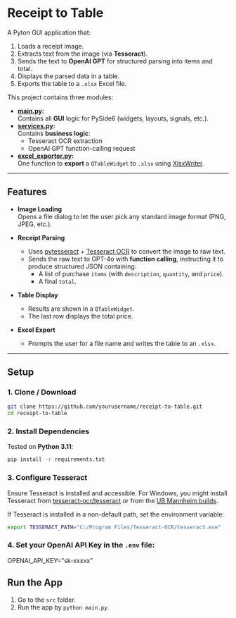 # Receipt to Table

A Pyton GUI application that:

1. Loads a receipt image.
2. Extracts text from the image (via **Tesseract**).
3. Sends the text to **OpenAI GPT** for structured parsing into items and total.
4. Displays the parsed data in a table.
5. Exports the table to a `.xlsx` Excel file.

This project contains three modules:

- **[main.py](./main.py):**  
  Contains all **GUI** logic for PySide6 (widgets, layouts, signals, etc.).
- **[services.py](./services.py):**  
  Contains **business logic**:
  - Tesseract OCR extraction
  - OpenAI GPT function-calling request
- **[excel_exporter.py](./excel_exporter.py):**  
  One function to **export** a `QTableWidget` to `.xlsx` using [XlsxWriter](https://github.com/JonathanSalwan/Capstone).

---

## Features

- **Image Loading**  
  Opens a file dialog to let the user pick any standard image format (PNG, JPEG, etc.).

- **Receipt Parsing**  
  - Uses [pytesseract](https://github.com/madmaze/pytesseract) + [Tesseract OCR](https://github.com/tesseract-ocr/tesseract) to convert the image to raw text.
  - Sends the raw text to GPT-4o with **function calling**, instructing it to produce structured JSON containing:
    - A list of purchase `items` (with `description`, `quantity`, and `price`).
    - A final `total`.

- **Table Display**  
  - Results are shown in a `QTableWidget`.
  - The last row displays the total price.

- **Excel Export**  
  - Prompts the user for a file name and writes the table to an `.xlsx`.

---

## Setup

### 1. Clone / Download

```bash
git clone https://github.com/yourusername/receipt-to-table.git
cd receipt-to-table
```

### 2. Install Dependencies

Tested on **Python 3.11**:

```bash
pip install -r requirements.txt
```

### 3. Configure Tesseract

Ensure Tesseract is installed and accessible. For Windows, you might install Tesseract from [tesseract-ocr/tesseract](https://github.com/tesseract-ocr/tesseract) or from the [UB Mannheim builds](https://github.com/UB-Mannheim/tesseract/wiki).

If Tesseract is installed in a non-default path, set the environment variable:

```bash
export TESSERACT_PATH="C:/Program Files/Tesseract-OCR/tesseract.exe"
```

### 4. Set your OpenAI API Key in the `.env` file:
OPENAI_API_KEY="sk-xxxxx"

## Run the App
1. Go to the `src` folder.
2. Run the app by `python main.py`.
